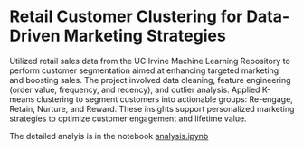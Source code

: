 # Retail Customer Clustering for Data-Driven Marketing Strategies

Utilized retail sales data from the UC Irvine Machine Learning Repository to perform customer segmentation aimed at enhancing targeted marketing and boosting sales. The project involved data cleaning, feature engineering (order value, frequency, and recency), and outlier analysis. Applied K-means clustering to segment customers into actionable groups: Re-engage, Retain, Nurture, and Reward. These insights support personalized marketing strategies to optimize customer engagement and lifetime value.

The detailed analyis is in the notebook [analysis.ipynb](analysis.ipynb)
